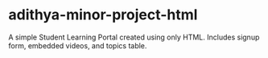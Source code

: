 # adithya-minor-project-html
A simple Student Learning Portal created using only HTML. Includes signup form, embedded videos, and topics table.
